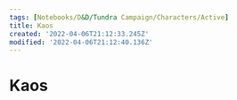```yaml
---
tags: [Notebooks/D&D/Tundra Campaign/Characters/Active]
title: Kaos
created: '2022-04-06T21:12:33.245Z'
modified: '2022-04-06T21:12:40.136Z'
---
```


# Kaos
